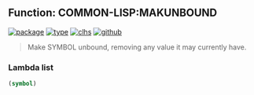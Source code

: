 ## Function: COMMON-LISP:MAKUNBOUND
[![package](https://img.shields.io/badge/Package-COMMON--LISP-5f9ea0.svg?style=social&colorA=999999)](../) [![type](https://img.shields.io/badge/Type-Function-5f9ea0.svg?style=social&colorA=999999)](../#function) [![clhs](https://img.shields.io/badge/CLHS-MAKUNBOUND-5f9ea0.svg?style=social&colorA=999999)](http://www.lispworks.com/documentation/HyperSpec/Body/f_makunb.htm) [![github](https://img.shields.io/badge/GitHub-View_the_source-5f9ea0.svg?style=social&colorA=999999&logo=github)](https://github.com/sbcl/sbcl/blob/master/src/code/symbol.lisp/) 

> Make SYMBOL unbound, removing any value it may currently have.

### Lambda list
```cl
(symbol)
```
